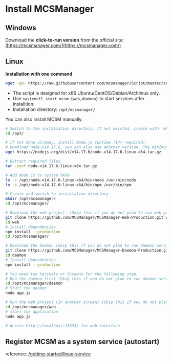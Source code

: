 # Install MCSManager

## Windows

Download the **click-to-run version** from the official site: [https://mcsmanager.com/](https://mcsmanager.com/)

## Linux

**Installation with one command**

```bash
wget -qO- https://raw.githubusercontent.com/mcsmanager/Script/master/setup_en.sh | bash
```

- The script is designed for x86 Ubuntu/CentOS/Debian/Archlinux only.
- Use `systemctl start mcsm-{web,daemon}` to start services after installtion.
- Installation directory: `/opt/mcsmanager/`

You can also install MCSM manually.

```bash
# Switch to the installation directory. If not existed, create with 'mkdir /opt/'
cd /opt/

# If not done already, install Node.js runtime (14+ required).
# Download node-v14.17.6, you can also use another version. The minimum requirement is v14.
wget https://nodejs.org/dist/v14.17.6/node-v14.17.6-linux-x64.tar.gz

# Extract required files.
tar -zxvf node-v14.17.6-linux-x64.tar.gz

# Add Node.js to system PATH
ln -s /opt/node-v14.17.6-linux-x64/bin/node /usr/bin/node
ln -s /opt/node-v14.17.6-linux-x64/bin/npm /usr/bin/npm

# Create and switch to installation directory
mkdir /opt/mcsmanager/
cd /opt/mcsmanager/

# Download the web project. (Skip this if you do not plan to run web panel on this machine)
git clone https://github.com/MCSManager/MCSManager-Web-Production.git web
cd web
# Install dependencies
npm install --production
cd /opt/mcsmanager/

# Download the Daemon (Skip this if you do not plan to run daemon service on this machine.)
git clone https://github.com/MCSManager/MCSManager-Daemon-Production.git daemon
cd daemon
# Install dependencies
npm install --production

# You need two terinals or Screens for the following step.
# Run the daemon first (Skip this if you do not plan to run daemon service on this machine.)
cd /opt/mcsmanager/daemon
# Start the daemon
node app.js

# Run the web project (in another screen) (Skip this if you do not plan to run web panel on this machine)
cd /opt/mcsmanager/web
# start the application
node app.js

# Access http://localhost:23333/ for web interface
```

## Register MCSM as a system service (autostart)

reference: [/getting-started/linux-service](/getting-started/linux-service.md)
